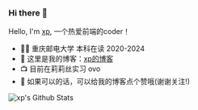

### Hi there 👋

Hello, I'm [xp](https://www.yuque.com/xp-xyh), 一个热爱前端的coder！

- 👨‍💼 重庆邮电大学 本科在读 2020-2024
- 🏴󠁧󠁢󠁥󠁮󠁧󠁿 这里是我的博客：[xp的博客](https://www.yuque.com/xp-xyh)
- 📺 目前在莉莉丝实习 ovo
- 👯 如果可以的话，可以给我的博客点个赞哦(谢谢关注!)
<!--
- 👯 I’m looking to collaborate on ...
- 🤔 I’m looking for help with ...
- 💬 Ask me about ...
- 📫 How to reach me: ...
- 😄 Pronouns: ...
- ⚡ Fun fact: ...
-->
![xp's Github Stats](https://github-readme-stats.vercel.app/api?username=xuepeng184&show_icons=true&title_color=fff&icon_color=79ff97&text_color=9f9f9f&bg_color=151515)

